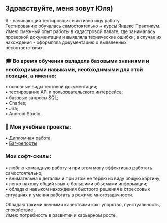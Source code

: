 ## Здравствуйте, меня зовут Юля)
Я - начинающий тестировщик и активно ищу работу. <br />
Тестированию обучалась самостоятельно + курсы Яндекс Практикум. <br />
Имею смежный опыт работы в кадастровой палате, где занималась проверкой документации и выявляла технические ошибки; в случае их нахождения - оформляла документацию о выявленных несоответствиях.

### 🎓 Во время обучения овладела базовыми знаниями и необходимыми навыками, необходимыми для этой позиции, а именно:
• основные виды тестовой документации; <br />
• тестирование API и пользовательского интерфейса; <br />
• базовые запросы SQL; <br />
• Charles; <br />
• Jira; <br />
• Android Studio.

### 📖 Мои учебные проекты:
• <a href="https://docs.google.com/spreadsheets/d/1eS3T6ophmMJEyuZUbBuyGxWhladFqjx88kgmUQCUhjM/edit?usp=sharing">Дипломная работа</a> <br />
• <a href="https://miss-foxiness.youtrack.cloud/issues">Баг-репорты</a> 

### Мои софт-скилы:
• люблю командную работу и при этом могу эффективно работать самостоятельно; <br />
• внимательна к деталям и при этом не теряю из виду общую картину; <br />
• легко нахожу общий язык с большими объемами информации; <br />
• обладаю навыком нахождения быстрого решения в стрессовых ситуациях и умения работать в режиме многозадачности. <br />

Обладаю такими личными качествами как: упорство, пунктуальность, спокойствие. <br />
Имею потребность в развитии и карьерном росте.
